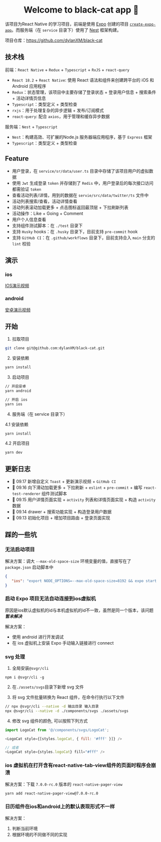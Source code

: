 <h1 align="center">Welcome to black-cat app 👋</h1>

该项目为React Native 的学习项目，前端是使用 [Expo](https://expo.dev) 创建的项目 [`create-expo-app`](https://www.npmjs.com/package/create-expo-app)。而服务端（在 `service` 目录下）使用了 [Nest](https://nestjs.com/) 框架构建。

项目仓库：https://github.com/dylanXM/black-cat

## 技术栈

前端：`React Native` + `Redux` + `Typescript` + `RxJS` + `react-query`
- `React 18.2` + `React Native`: 使用 React 语法和组件来创建跨平台的 iOS 和 Android 应用程序
- `Redux`：状态管理，该项目中主要存储了登录状态 + 登录用户信息 + 搜索条件 + 活动详情页信息
- `Typescript`：类型定义 + 类型检查
- `rxjs`：用于处理复杂的异步逻辑 + 发布/订阅模式
- `react-query`: 配合 `axios`，用于管理和缓存异步数据

服务端：`Nest` + `Typescript`
- `Nest`：构建高效、可扩展的Node.js 服务器端应用程序，基于 `Express` 框架
- `Typescript`：类型定义 + 类型检查

## Feature
- 用户登录，在 `service/sr/data/user.ts` 目录中存储了该项目用户的虚拟数据
- 使用 `Jwt` 生成登录 `token` 并存储到了 `Redis` 中，用户登录后的每次接口访问都需验证 `token`
- 查看活动列表/详情，用到的数据在 `servie/src/data/twitter/ts` 文件中
- 活动列表搜索/查看，活动详情查看
- 活动列表滚动加载更多 + 点击图标返回最顶层 + 下拉刷新列表
- 活动操作：Like + Going + Comment
- 用户个人信息查看
- 支持组件测试脚本：在 `./test` 目录下
- 支持 `Husky` hooks：在 `.husky` 目录下，目前支持 `pre-commit` hook
- 支持 `GitHub CI`：在 `.github/workflows` 目录下，目前支持合入 `main` 分支的 `lint` 校验

## 演示

### ios
[IOS演示视频](https://sfile.chatglm.cn/chatglm4/8bf599dd-1e01-44be-8cf3-f03f37808bd4.gif)

### android
[安卓演示视频](https://sfile.chatglm.cn/chatglm4/6abbaf77-108c-4fcf-9645-2a27d0733679.gif)

## 开始

1. 拉取项目

```bash
git clone git@github.com:dylanXM/black-cat.git
```

2. 安装依赖

```bash
yarn install
```

3. 启动项目

```bash
// 开启安卓
yarn android

// 开启 ios
yarn ios
```

4. 服务端（在 service 目录下）

4.1 安装依赖

```bash
yarn install
```

4.2 开启项目

```bash
yarn dev
```

## 更新日志

- 🚀 09.17 新增自定义 `Toast` + 更新演示视频 + `GitHub CI`
- 🚀 09.16 向下滑动加载更多 + 下拉刷新 + `eslint` + `pre-commit` + 编写 `react-test-renderer` 组件测试脚本
- 🚀 09.15 用户详情页面实现 + `activity` 列表和详情页面实现 + 构造 `activity` 数据
- 🚀 09.14 drawer + 搜索功能实现 + 构造登录用户数据
- 🚀 09.13 初始化项目 + 增加项目路由 + 登录页面实现

## 踩的一些坑

### 无法启动项目

解决方案：调大 `--max-old-space-size` 环境变量的值，直接写在了 `package.json` 启动脚本中

```json
{
   "ios": "export NODE_OPTIONS=--max-old-space-size=8192 && expo start --android --reset-cache"
}
```

### 启动 Expo 项目无法自动连接到ios虚拟机

原因是ios默认虚拟机的id与本机虚拟机的id不一致，虽然是同一个版本，该问题***暂未解决***

解决方案：

 - 使用 android 进行开发调试
 - 在 ios 虚拟机上安装 Expo 手动输入链接进行 connect


### svg 处理

1. 全局安装`@svgr/cli`

```
npm i @svgr/cli -g
```

2. 在`./assets/svgs`目录下新增 svg 文件

3. 将 svg 文件批量转换为 React 组件，在命令行执行以下文件

```bash
// npx @svgr/cli --native -d 输出目录 输入目录
npx @svgr/cli --native -d ./components/svgs ./assets/svgs
```

4. 修改 svg 组件的颜色, 可以按照下列方式

```js
import LogoCat from '@/components/svgs/LogoCat';

<LogoCat style={[styles.logoCat, { fill: '#fff' }]} />

// 或者
<LogoCat style={styles.logoCat} fill="#fff" />

```

### ios 虚拟机在打开含有react-native-tab-view组件的页面时程序会崩溃

解决方案：下载 `7.0.0-rc.0` 版本的 `react-native-pager-view`

```bash
yarn add react-native-pager-view@7.0.0-rc.0
```

### 日历组件在ios和android上的默认表现形式不一样

解决方案：

1. 判断当前环境
2. 根据环境的不同做不同的实现

